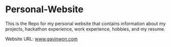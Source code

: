 # Personal-Website
This is the Repo for my personal website that contains information about my projects, hackathon experience, work experience, hobbies, and my resume.

Website URL: www.gavinwon.com




